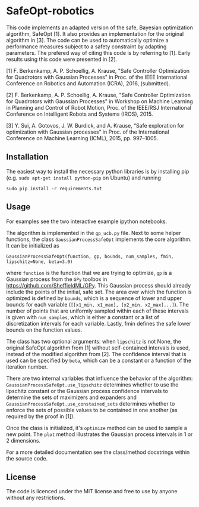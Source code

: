 # SafeOpt-robotics

This code implements an adapted version of the safe, Bayesian optimization algorithm, SafeOpt [1]. It also provides an implementation for the original algorithm in [3]. The code can be used to automatically optimize a performance measures subject to a safety constraint by adapting parameters. The prefered way of citing this code is by referring to [1]. Early results using this code were presented in [2].

[1] F. Berkenkamp, A. P. Schoellig, A. Krause, "Safe Controller Optimization for Quadrotors with Gaussian Processes" in Proc. of the IEEE International Conference on Robotics and Automation (ICRA), 2016, (submitted).

[2] F. Berkenkamp, A. P. Schoellig, A. Krause, "Safe Controller Optimization for Quadrotors with Gaussian Processes" in Workshop on Machine Learning in Planning and Control of Robot Motion, Proc. of the IEEE/RSJ International Conference on Intelligent Robots and Systems (IROS), 2015.

[3] Y. Sui, A. Gotovos, J. W. Burdick, and A. Krause, “Safe exploration for optimization with Gaussian processes” in Proc. of the International Conference on Machine Learning (ICML), 2015, pp. 997–1005.

## Installation
The easiest way to install the necessary python libraries is by installing pip (e.g. ```sudo apt-get install python-pip``` on Ubuntu) and running

```sudo pip install -r requirements.txt```

## Usage

For examples see the two interactive example ipython notebooks.

The algorithm is implemented in the ```gp_ucb.py``` file. Next to some helper functions, the class ```GaussianProcessSafeOpt``` implements the core algorithm. It can be initialized as

```GaussianProcessSafeOpt(function, gp, bounds, num_samples, fmin, lipschitz=None, beta=3.0)```

where ```function``` is the function that we are trying to optimize, ```gp``` is a Gaussian process from the ```GPy``` toolbox in <url>https://github.com/SheffieldML/GPy</url>. This Gaussian process should already include the points of the initial, safe set. The area over which the function is optimized is defined by ```bounds```, which is a sequence of lower and upper bounds for each variable (```[[x1_min, x1_max], [x2_min, x2_max]...]```). The number of points that are uniformly sampled within each of these intervals is given with ```num_samples```, which is either a constant or a list of discretization intervals for each variable. Lastly, fmin defines the safe lower bounds on the function values.

The class has two optional arguments: when ```lipschitz``` is not None, the original SafeOpt algorithm from [1] without self-contained intervals is used, instead of the modified algorithm from [2]. The confidence interval that is used can be specified by ```beta```, which can be a constant or a function of the iteration number.

There are two internal variables that influence the behavior of the algorithm:
```GaussianProcessSafeOpt.use_lipschitz``` determines whether to use the lipschitz constant or the Gaussian process confidence intervals to determine the sets of maximizers and expanders and ```GaussianProcessSafeOpt.use_constained_sets``` determines whether to enforce the sets of possible values to be contained in one another (as required by the proof in [1]).

Once the class is initialized, it's ```optimize``` method can be used to sample a new point. The ```plot``` method illustrates the Gaussian process intervals in 1 or 2 dimensions.

For a more detailed documentation see the class/method docstrings within the source code.

## License

The code is licenced under the MIT license and free to use by anyone without any restrictions.
